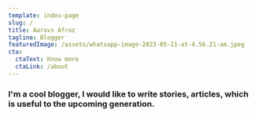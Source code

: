 ```yaml
---
template: index-page
slug: /
title: Aaravs Afroz
tagline: Blogger
featuredImage: /assets/whatsapp-image-2023-05-21-at-4.56.21-am.jpeg
cta:
  ctaText: Know more
  ctaLink: /about
---
```

### I'm a cool blogger, I would like to write stories, articles, which is useful to the upcoming generation.